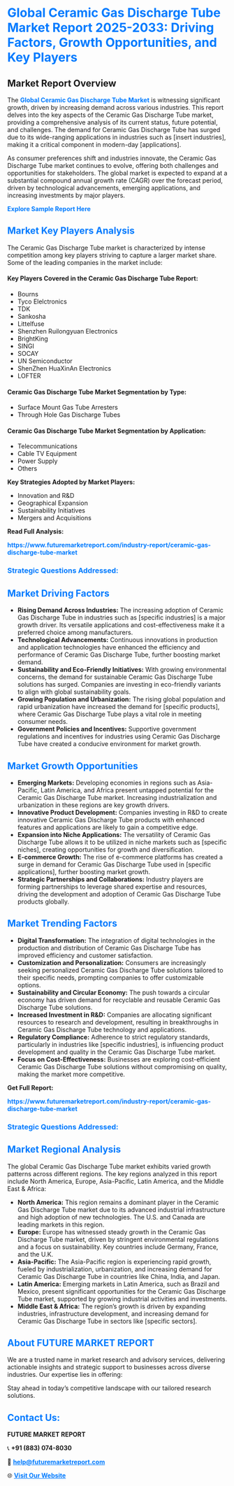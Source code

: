 <h1 style="color: #007BFF;">Global Ceramic Gas Discharge Tube Market Report 2025-2033: Driving Factors, Growth Opportunities, and Key Players</h1>

<section id="overview">
<h2>Market Report Overview</h2>
<p>The <a href="https://www.futuremarketreport.com/industry-report/ceramic-gas-discharge-tube-market" style="color: #007BFF; text-decoration: none;"><strong>Global Ceramic Gas Discharge Tube Market</strong></a> is witnessing significant growth, driven by increasing demand across various industries. This report delves into the key aspects of the Ceramic Gas Discharge Tube market, providing a comprehensive analysis of its current status, future potential, and challenges. The demand for Ceramic Gas Discharge Tube has surged due to its wide-ranging applications in industries such as [insert industries], making it a critical component in modern-day [applications].</p>
<p>As consumer preferences shift and industries innovate, the Ceramic Gas Discharge Tube market continues to evolve, offering both challenges and opportunities for stakeholders. The global market is expected to expand at a substantial compound annual growth rate (CAGR) over the forecast period, driven by technological advancements, emerging applications, and increasing investments by major players.</p>
</section>

<section id="overview">
<p><a href="https://www.futuremarketreport.com/request-sample/reportId=90182" style="color: #007BFF; text-decoration: none;"><strong>Explore Sample Report Here</strong></a></p>
</section>

<section id="key-players">
<h2 style="color: #007BFF;">Market Key Players Analysis</h2>
<p>The Ceramic Gas Discharge Tube market is characterized by intense competition among key players striving to capture a larger market share. Some of the leading companies in the market include:</p>
<h4>Key Players Covered in the Ceramic Gas Discharge Tube Report:</h4>
<ul><li>Bourns</li><li>Tyco Elelctronics</li><li>TDK</li><li>Sankosha</li><li>Littelfuse</li><li>Shenzhen Ruilongyuan Electronics</li><li>BrightKing</li><li>SINGI</li><li>SOCAY</li><li>UN Semiconductor</li><li>ShenZhen HuaXinAn Electronics</li><li>LOFTER</li></ul>
<h4>Ceramic Gas Discharge Tube Market Segmentation by Type:</h4>
<ul><li>Surface Mount Gas Tube Arresters</li><li>Through Hole Gas Discharge Tubes</li></ul>

<h4>Ceramic Gas Discharge Tube Market Segmentation by Application:</h4>
<ul><li>Telecommunications</li><li>Cable TV Equipment</li><li>Power Supply</li><li>Others</li></ul>
<p><strong>Key Strategies Adopted by Market Players:</strong></p>
<ul>
<li>Innovation and R&D</li>
<li>Geographical Expansion</li>
<li>Sustainability Initiatives</li>
<li>Mergers and Acquisitions</li>
</ul>
</section>

<section>
<p><strong>Read Full Analysis: </strong></p><a href="https://www.futuremarketreport.com/industry-report/ceramic-gas-discharge-tube-market" style="color: #007BFF; text-decoration: none;"><strong>https://www.futuremarketreport.com/industry-report/ceramic-gas-discharge-tube-market</strong></a>
<h3 style="color: #007BFF;">Strategic Questions Addressed:</h3>
</section>

<section id="driving-factors">
<h2 style="color: #007BFF;">Market Driving Factors</h2>
<ul>
<li><strong>Rising Demand Across Industries:</strong> The increasing adoption of Ceramic Gas Discharge Tube in industries such as [specific industries] is a major growth driver. Its versatile applications and cost-effectiveness make it a preferred choice among manufacturers.</li>
<li><strong>Technological Advancements:</strong> Continuous innovations in production and application technologies have enhanced the efficiency and performance of Ceramic Gas Discharge Tube, further boosting market demand.</li>
<li><strong>Sustainability and Eco-Friendly Initiatives:</strong> With growing environmental concerns, the demand for sustainable Ceramic Gas Discharge Tube solutions has surged. Companies are investing in eco-friendly variants to align with global sustainability goals.</li>
<li><strong>Growing Population and Urbanization:</strong> The rising global population and rapid urbanization have increased the demand for [specific products], where Ceramic Gas Discharge Tube plays a vital role in meeting consumer needs.</li>
<li><strong>Government Policies and Incentives:</strong> Supportive government regulations and incentives for industries using Ceramic Gas Discharge Tube have created a conducive environment for market growth.</li>
</ul>
</section>

<section id="growth-opportunities">
<h2 style="color: #007BFF;">Market Growth Opportunities</h2>
<ul>
<li><strong>Emerging Markets:</strong> Developing economies in regions such as Asia-Pacific, Latin America, and Africa present untapped potential for the Ceramic Gas Discharge Tube market. Increasing industrialization and urbanization in these regions are key growth drivers.</li>
<li><strong>Innovative Product Development:</strong> Companies investing in R&D to create innovative Ceramic Gas Discharge Tube products with enhanced features and applications are likely to gain a competitive edge.</li>
<li><strong>Expansion into Niche Applications:</strong> The versatility of Ceramic Gas Discharge Tube allows it to be utilized in niche markets such as [specific niches], creating opportunities for growth and diversification.</li>
<li><strong>E-commerce Growth:</strong> The rise of e-commerce platforms has created a surge in demand for Ceramic Gas Discharge Tube used in [specific applications], further boosting market growth.</li>
<li><strong>Strategic Partnerships and Collaborations:</strong> Industry players are forming partnerships to leverage shared expertise and resources, driving the development and adoption of Ceramic Gas Discharge Tube products globally.</li>
</ul>
</section>

<section id="trending-factors">
<h2 style="color: #007BFF;">Market Trending Factors</h2>
<ul>
<li><strong>Digital Transformation:</strong> The integration of digital technologies in the production and distribution of Ceramic Gas Discharge Tube has improved efficiency and customer satisfaction.</li>
<li><strong>Customization and Personalization:</strong> Consumers are increasingly seeking personalized Ceramic Gas Discharge Tube solutions tailored to their specific needs, prompting companies to offer customizable options.</li>
<li><strong>Sustainability and Circular Economy:</strong> The push towards a circular economy has driven demand for recyclable and reusable Ceramic Gas Discharge Tube solutions.</li>
<li><strong>Increased Investment in R&D:</strong> Companies are allocating significant resources to research and development, resulting in breakthroughs in Ceramic Gas Discharge Tube technology and applications.</li>
<li><strong>Regulatory Compliance:</strong> Adherence to strict regulatory standards, particularly in industries like [specific industries], is influencing product development and quality in the Ceramic Gas Discharge Tube market.</li>
<li><strong>Focus on Cost-Effectiveness:</strong> Businesses are exploring cost-efficient Ceramic Gas Discharge Tube solutions without compromising on quality, making the market more competitive.</li>
</ul>
</section>

<section>
<p><strong>Get Full Report: </strong></p><a href="https://www.futuremarketreport.com/industry-report/ceramic-gas-discharge-tube-market" style="color: #007BFF; text-decoration: none;"><strong>https://www.futuremarketreport.com/industry-report/ceramic-gas-discharge-tube-market</strong></a>
<h3 style="color: #007BFF;">Strategic Questions Addressed:</h3>
</section>


<section id="regional-analysis">
<h2 style="color: #007BFF;">Market Regional Analysis</h2>
<p>The global Ceramic Gas Discharge Tube market exhibits varied growth patterns across different regions. The key regions analyzed in this report include North America, Europe, Asia-Pacific, Latin America, and the Middle East & Africa:</p>
<ul>
<li><strong>North America:</strong> This region remains a dominant player in the Ceramic Gas Discharge Tube market due to its advanced industrial infrastructure and high adoption of new technologies. The U.S. and Canada are leading markets in this region.</li>
<li><strong>Europe:</strong> Europe has witnessed steady growth in the Ceramic Gas Discharge Tube market, driven by stringent environmental regulations and a focus on sustainability. Key countries include Germany, France, and the U.K.</li>
<li><strong>Asia-Pacific:</strong> The Asia-Pacific region is experiencing rapid growth, fueled by industrialization, urbanization, and increasing demand for Ceramic Gas Discharge Tube in countries like China, India, and Japan.</li>
<li><strong>Latin America:</strong> Emerging markets in Latin America, such as Brazil and Mexico, present significant opportunities for the Ceramic Gas Discharge Tube market, supported by growing industrial activities and investments.</li>
<li><strong>Middle East & Africa:</strong> The region’s growth is driven by expanding industries, infrastructure development, and increasing demand for Ceramic Gas Discharge Tube in sectors like [specific sectors].</li>
</ul>
</section>

<footer>
<h2 style="color: #007BFF;">About FUTURE MARKET REPORT</h2>
<p>We are a trusted name in market research and advisory services, delivering actionable insights and strategic support to businesses across diverse industries. Our expertise lies in offering:</p>

<p>Stay ahead in today’s competitive landscape with our tailored research solutions.</p>

<h2 style="color: #007BFF;">Contact Us:</h2>
<p><strong>FUTURE MARKET REPORT</strong></p>
<p>📞 <strong>+91 (883) 074-8030</strong></p>
<p>📧 <strong><a href="mailto:help@futuremarketreport.com" style="color: #007BFF;">help@futuremarketreport.com</a></strong></p>
<p>🌐 <strong><a href="https://www.futuremarketreport.com/" style="color: #007BFF;">Visit Our Website</a></strong></p>
</footer>